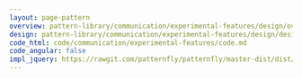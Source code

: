```yaml
---
layout: page-pattern
overview: pattern-library/communication/experimental-features/design/overview.md
design: pattern-library/communication/experimental-features/design/design.md
code_html: code/communication/experimental-features/code.md
code_angular: false
impl_jquery: https://rawgit.com/patternfly/patternfly/master-dist/dist/tests/experimental-features.html
---
```

